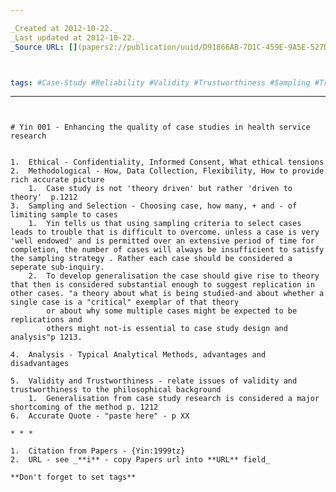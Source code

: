 ```yaml
---

_Created at 2012-10-22._
_Last updated at 2012-10-22._
_Source URL: [](papers2://publication/uuid/D91866AB-7D1C-459E-9A5E-527D396DD408)._



tags: #Case-Study #Reliability #Validity #Trustworthiness #Sampling #Triangulation #Notes #Note-cards #Reading-Notes
```


---
```


# Yin 001 - Enhancing the quality of case studies in health service research


1.  Ethical - Confidentiality, Informed Consent, What ethical tensions
2.  Methodological - How, Data Collection, Flexibility, How to provide rich accurate picture
    1.  Case study is not 'theory driven' but rather 'driven to theory'  p.1212
3.  Sampling and Selection - Choosing case, how many, + and - of limiting sample to cases
    1.  Yin tells us that using sampling criteria to select cases leads to trouble that is difficult to overcome. unless a case is very 'well endowed' and is permitted over an extensive period of time for completion, the number of cases will always be insufficient to satisfy the sampling strategy . Rather each case should be considered a seperate sub-inquiry.
    2.  To develop generalisation the case should give rise to theory that then is considered substantial enough to suggest replication in other cases. "a theory about what is being studied-and about whether a single case is a "critical" exemplar of that theory
        or about why some multiple cases might be expected to be replications and
        others might not-is essential to case study design and analysis"p 1213.
        
4.  Analysis - Typical Analytical Methods, advantages and disadvantages
    
5.  Validity and Trustworthiness - relate issues of validity and trustworthiness to the philosophical background
    1.  Generalisation from case study research is considered a major shortcoming of the method p. 1212
6.  Accurate Quote - "paste here" - p XX

* * *

1.  Citation from Papers - {Yin:1999tz}
2.  URL - see _**i** - copy Papers url into **URL** field_

**Don't forget to set tags**

